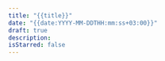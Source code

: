 ```yaml
---
title: "{{title}}"
date: "{{date:YYYY-MM-DDTHH:mm:ss+03:00}}"
draft: true
description:
isStarred: false
---
```

